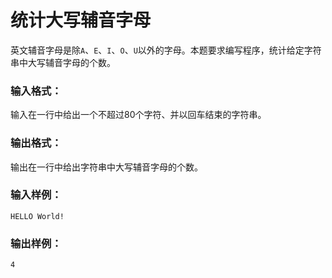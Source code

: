 # 统计大写辅音字母
英文辅音字母是除`A`、`E`、`I`、`O`、`U`以外的字母。本题要求编写程序，统计给定字符串中大写辅音字母的个数。

### 输入格式：
输入在一行中给出一个不超过80个字符、并以回车结束的字符串。

### 输出格式：
输出在一行中给出字符串中大写辅音字母的个数。

### 输入样例：
```
HELLO World!
```
### 输出样例：
```
4
```